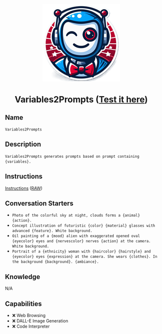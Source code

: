 <div align="center">

![Logo](../../../media/mygpts_logo256.png)

# Variables2Prompts ([Test it here](https://chat.openai.com/g/g-2DY1knsHl-variables2prompts))

</div>

## Name

`Variables2Prompts`

## Description

`Variables2Prompts generates prompts based on prompt containing {variables}.`

## Instructions

[Instructions](https://github.com/innovatodev/MyGPTs/blob/main/GPTs/Image/Variables2Prompts/Instructions.md)
([RAW](https://github.com/innovatodev/MyGPTs/raw/main/GPTs/Image/Variables2Prompts/Instructions.md))

## Conversation Starters

- `Photo of the colorful sky at night, clouds forms a {animal} {action}.`
- `Concept illustration of futuristic {color} {material} glasses with advanced {feature}. White background.`
- `Oil painting of a {mood} alien with exaggerated opened oval {eyecolor} eyes and {nervescolor} nerves {action} at the camera. White background.`
- `Portrait of a {ethnicity} woman with {haircolor} {hairstyle} and {eyecolor} eyes {expression} at the camera. She wears {clothes}. In the background {background}. {ambiance}.`

## Knowledge

N/A

## Capabilities

- ❌ Web Browsing
- ❌ DALL-E Image Generation
- ❌ Code Interpreter
